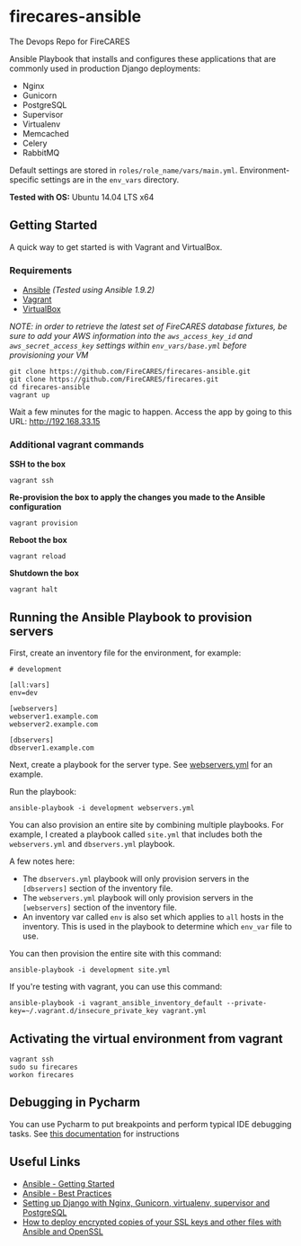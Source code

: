 firecares-ansible
=================
The Devops Repo for FireCARES

Ansible Playbook that installs and configures these applications that are commonly used in production Django deployments:

- Nginx
- Gunicorn
- PostgreSQL
- Supervisor
- Virtualenv
- Memcached
- Celery
- RabbitMQ

Default settings are stored in ```roles/role_name/vars/main.yml```.  Environment-specific settings are in the ```env_vars``` directory.

**Tested with OS:** Ubuntu 14.04 LTS x64

## Getting Started

A quick way to get started is with Vagrant and VirtualBox.

### Requirements

- [Ansible](http://docs.ansible.com/intro_installation.html) *(Tested using Ansible 1.9.2)*
- [Vagrant](http://www.vagrantup.com/downloads.html)
- [VirtualBox](https://www.virtualbox.org/wiki/Downloads)

*NOTE: in order to retrieve the latest set of FireCARES database fixtures, be sure to add your AWS information into the `aws_access_key_id` and `aws_secret_access_key` settings within `env_vars/base.yml` before provisioning your VM*

```
git clone https://github.com/FireCARES/firecares-ansible.git
git clone https://github.com/FireCARES/firecares.git
cd firecares-ansible
vagrant up
```

Wait a few minutes for the magic to happen.  Access the app by going to this URL: http://192.168.33.15

### Additional vagrant commands

**SSH to the box**

```
vagrant ssh
```

**Re-provision the box to apply the changes you made to the Ansible configuration**

```
vagrant provision
```

**Reboot the box**

```
vagrant reload
```

**Shutdown the box**

```
vagrant halt
```

## Running the Ansible Playbook to provision servers

First, create an inventory file for the environment, for example:

```
# development

[all:vars]
env=dev

[webservers]
webserver1.example.com
webserver2.example.com

[dbservers]
dbserver1.example.com
```

Next, create a playbook for the server type. See [webservers.yml](webservers.yml) for an example.

Run the playbook:

```
ansible-playbook -i development webservers.yml
```

You can also provision an entire site by combining multiple playbooks.  For example, I created a playbook called `site.yml` that includes both the `webservers.yml` and `dbservers.yml` playbook.

A few notes here:

- The `dbservers.yml` playbook will only provision servers in the `[dbservers]` section of the inventory file.
- The `webservers.yml` playbook will only provision servers in the `[webservers]` section of the inventory file.
- An inventory var called `env` is also set which applies to `all` hosts in the inventory.  This is used in the playbook to determine which `env_var` file to use.

You can then provision the entire site with this command:

```
ansible-playbook -i development site.yml
```

If you're testing with vagrant, you can use this command:

```
ansible-playbook -i vagrant_ansible_inventory_default --private-key=~/.vagrant.d/insecure_private_key vagrant.yml
```

## Activating the virtual environment from vagrant
```
vagrant ssh
sudo su firecares
workon firecares
```

## Debugging in Pycharm
You can use Pycharm to put breakpoints and perform typical IDE debugging tasks. See [this documentation](https://docs.google.com/document/d/1pX_wMXvgKCkCNdno_wdsHhsXcfiiPW8NOZaM_H-FAno/) for instructions

## Useful Links

- [Ansible - Getting Started](http://docs.ansible.com/intro_getting_started.html)
- [Ansible - Best Practices](http://docs.ansible.com/playbooks_best_practices.html)
- [Setting up Django with Nginx, Gunicorn, virtualenv, supervisor and PostgreSQL](http://michal.karzynski.pl/blog/2013/06/09/django-nginx-gunicorn-virtualenv-supervisor/)
- [How to deploy encrypted copies of your SSL keys and other files with Ansible and OpenSSL](http://www.calazan.com/how-to-deploy-encrypted-copies-of-your-ssl-keys-and-other-files-with-ansible-and-openssl/)
